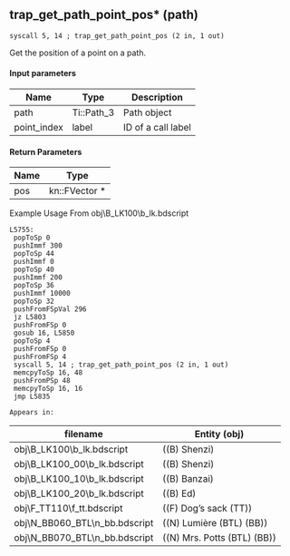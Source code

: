 ## trap_get_path_point_pos* (path)

`syscall 5, 14 ; trap_get_path_point_pos (2 in, 1 out)`

Get the position of a point on a path.

#### Input parameters
| Name | Type | Description
|------|------|------------
| path   | Ti::Path_3   | Path object
| point_index   | label   | ID of a call label


#### Return Parameters
| Name | Type
|------|-----
| pos   | kn::FVector *   
Example Usage From obj\B_LK100\b_lk.bdscript
```plaintext
L5755:
 popToSp 0
 pushImmf 300
 popToSp 44
 pushImmf 0
 popToSp 40
 pushImmf 200
 popToSp 36
 pushImmf 10000
 popToSp 32
 pushFromFSpVal 296
 jz L5803
 pushFromFSp 0
 gosub 16, L5850
 popToSp 4
 pushFromFSp 0
 pushFromFSp 4
 syscall 5, 14 ; trap_get_path_point_pos (2 in, 1 out)
 memcpyToSp 16, 48
 pushFromPSp 48
 memcpyToSp 16, 16
 jmp L5835
```





	Appears in:
| filename | Entity (obj)
|----------|-------------
| obj\B_LK100\b_lk.bdscript       | ((B) Shenzi)          
| obj\B_LK100_00\b_lk.bdscript       | ((B) Shenzi)          
| obj\B_LK100_10\b_lk.bdscript       | ((B) Banzai)          
| obj\B_LK100_20\b_lk.bdscript       | ((B) Ed)          
| obj\F_TT110\f_tt.bdscript       | ((F) Dog’s sack (TT))          
| obj\N_BB060_BTL\n_bb.bdscript       | ((N) Lumière (BTL) (BB))          
| obj\N_BB070_BTL\n_bb.bdscript       | ((N) Mrs. Potts (BTL) (BB))          



